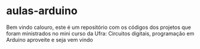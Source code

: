# aulas-arduino
Bem vindo calouro,
este é um repositório com os códigos dos projetos que foram ministrados no mini curso da Ufra: Circuitos digitais, programação em Arduino
aproveite e seja vem vindo
